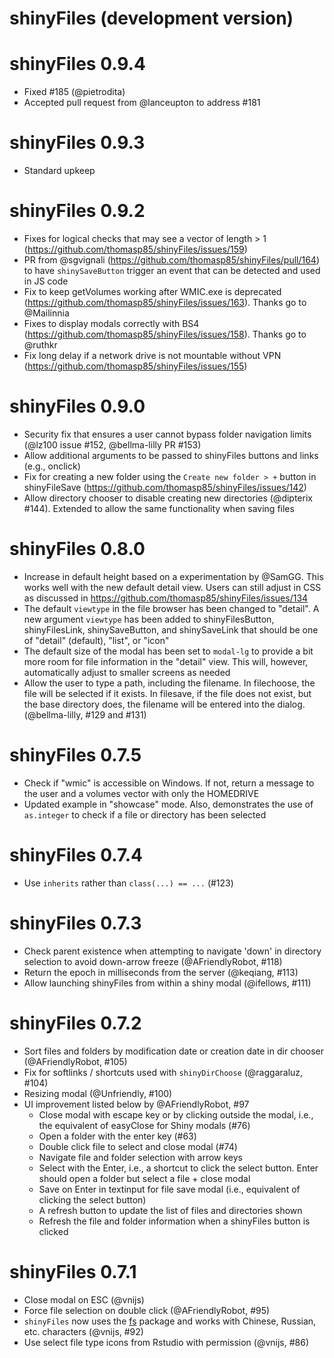 # shinyFiles (development version)

# shinyFiles 0.9.4

* Fixed #185 (@pietrodita)
* Accepted pull request from @lanceupton to address #181

# shinyFiles 0.9.3

* Standard upkeep

# shinyFiles 0.9.2

* Fixes for logical checks that may see a vector of length > 1 (https://github.com/thomasp85/shinyFiles/issues/159)
* PR from @sgvignali (https://github.com/thomasp85/shinyFiles/pull/164) to have `shinySaveButton` trigger an event that can be detected and used in JS code
* Fix to keep getVolumes working after WMIC.exe is deprecated (https://github.com/thomasp85/shinyFiles/issues/163). Thanks go to @Mailinnia
* Fixes to display modals correctly with BS4 (https://github.com/thomasp85/shinyFiles/issues/158). Thanks go to @ruthkr
* Fix long delay if a network drive is not mountable without VPN (https://github.com/thomasp85/shinyFiles/issues/155)

# shinyFiles 0.9.0

* Security fix that ensures a user cannot bypass folder navigation limits (@lz100 issue #152, @bellma-lilly PR #153)
* Allow additional arguments to be passed to shinyFiles buttons and links (e.g., onclick)
* Fix for creating a new folder using the `Create new folder > +` button in shinyFileSave (https://github.com/thomasp85/shinyFiles/issues/142)
* Allow directory chooser to disable creating new directories (@dipterix #144). Extended to allow the same functionality when saving files

# shinyFiles 0.8.0

* Increase in default height based on a experimentation by @SamGG. This works well 
  with the new default detail view. Users can still adjust in CSS as discussed in 
  https://github.com/thomasp85/shinyFiles/issues/134
* The default `viewtype` in the file browser has been changed to "detail". A new 
  argument `viewtype` has been added to shinyFilesButton, shinyFilesLink, shinySaveButton, 
  and shinySaveLink that should be one of "detail" (default), "list", or "icon"
* The default size of the modal has been set to `modal-lg` to provide a bit more room for 
  file information in the "detail" view. This will, however, automatically adjust to 
  smaller screens as needed
* Allow the user to type a path, including the filename. In filechoose, the file will be 
  selected if it exists. In filesave, if the file does not exist, but the base directory 
  does, the filename will be entered into the dialog. (@bellma-lilly, #129 and #131)

# shinyFiles 0.7.5

* Check if "wmic" is accessible on Windows. If not, return a message to the user 
  and a volumes vector with only the HOMEDRIVE
* Updated example in "showcase" mode. Also, demonstrates the use of `as.integer` 
  to check if a file or directory has been selected

# shinyFiles 0.7.4

* Use `inherits` rather than `class(...) == ...` (#123) 

# shinyFiles 0.7.3

* Check parent existence when attempting to navigate 'down' in directory 
  selection to avoid down-arrow freeze (@AFriendlyRobot, #118)
* Return the epoch in milliseconds from the server (@keqiang, #113)
* Allow launching shinyFiles from within a shiny modal (@ifellows, #111)

# shinyFiles 0.7.2

* Sort files and folders by modification date or creation date in dir chooser 
  (@AFriendlyRobot, #105)
* Fix for softlinks / shortcuts used with `shinyDirChoose` (@raggaraluz, #104)
* Resizing modal (@Unfriendly, #100)
* UI improvement listed below by @AFriendlyRobot, #97
  - Close modal with escape key or by clicking outside the modal, i.e., the 
    equivalent of easyClose for Shiny modals (#76)
  - Open a folder with the enter key (#63)
  - Double click file to select and close modal (#74)
  - Navigate file and folder selection with arrow keys
  - Select with the Enter, i.e., a shortcut to click the select button. Enter 
    should open a folder but select a file + close modal
  - Save on Enter in textinput for file save modal (i.e., equivalent of clicking the select button)
  - A refresh button to update the list of files and directories shown
  - Refresh the file and folder information when a shinyFiles button is clicked

# shinyFiles 0.7.1

* Close modal on ESC (@vnijs)
* Force file selection on double click (@AFriendlyRobot, #95)
* `shinyFiles` now uses the [fs](https://github.com/r-lib/fs) package and works 
  with Chinese, Russian, etc. characters (@vnijs, #92)
* Use select file type icons from Rstudio with permission (@vnijs, #86)
